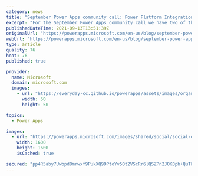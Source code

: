 ```yaml
---
category: news
title: "September Power Apps community call: Power Platform Integration and Value Proposition Design"
excerpt: "For the September Power Apps community call we have two of the Power Platform MVPs: Reza Dorrani and May Alhajri covering two of the hottest Power Platform topics: Power Apps design and Power Platform integration.\r\n"
publishedDateTime: 2021-09-13T13:51:39Z
originalUrl: "https://powerapps.microsoft.com/en-us/blog/september-power-apps-community-call-power-platform-integration-and-value-proposition-design/"
webUrl: "https://powerapps.microsoft.com/en-us/blog/september-power-apps-community-call-power-platform-integration-and-value-proposition-design/"
type: article
quality: 76
heat: 76
published: true

provider:
  name: Microsoft
  domain: microsoft.com
  images:
    - url: "https://everyday-cc.github.io/powerapps/assets/images/organizations/microsoft.com-50x50.jpg"
      width: 50
      height: 50

topics:
  - Power Apps

images:
  - url: "https://powerapps.microsoft.com/images/shared/social/social-default-image.png"
    width: 1600
    height: 1600
    isCached: true

secured: "pp4R5aby7Uwbpd8mrwxf9PukXQ99PtoYv5Ot2VScRr6lQSZPn2JOK0pb+QuTkuupP6GNKSD9uOCXfIj6xwlWDb5hdsd52bC/vhQzN1k2x6n46nyc1IGZYEtGLqSfaMqvhd2aBvl2W8EzXyjNSlrvfVXguXduj+6OHCMvNjs1DSLViUMm3boYqg6WV//SuHzWdb9K0zRnb+oIkVMIml2hSCCaBdbmI9CUGauIjFHKCVjSo0GzXGHzsSqPfVDfbZ5sodPtHxy72Zzml9gjnLg0v+g6pIEWukgExXEHs1Gdx4qk1l4TCD1jzPLFX4CB/tqVrgCR2YIZDGoVmwSrBvmes15lPpY0YA5Qno41HqQeFz8=;gp0Vh+VEt/TzaOgO5wzpcg=="
---
```


